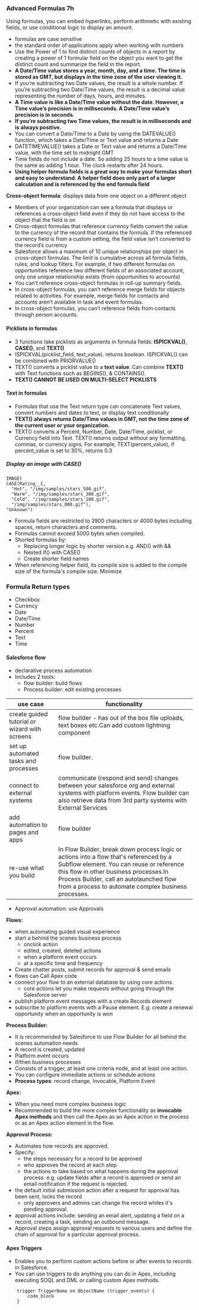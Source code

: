 ### Advanced Formulas 7h
Using formulas, you can embed hyperlinks, perform arithmetic with existing fields, or use conditional logic to display 
an amount.


* formulas are case sensitive
* the standard order of applications apply when working with numbers
* Use the Power of 1 to find distinct counts of objects in a report by creating a power of 1 formular field on the object you want to get the distinct count and summarize the field in the report.
* **A Date/Time value stores a year, month, day, and a time. The time is stored as GMT, but displays in the time zone of the user viewing it.**
* If you’re subtracting two Date values, the result is a whole number. If you’re subtracting two Date/Time values, the result is a decimal value representing the number of days, hours, and minutes.
* **A Time value is like a Date/Time value without the date. However, a Time value’s precision is in milliseconds. A Date/Time value’s precision is in seconds**.
* **If you’re subtracting two Time values, the result is in milliseconds and is always positive.**
* You can convert a Date/Time to a Date by using the DATEVALUE() function, which takes a Date/Time or Text value and returns a Date
* DATETIMEVALUE() takes a Date or Text value and returns a Date/Time value, with the time set to midnight GMT
* Time fields do not include a date. So adding 25 hours to a time value is the same as adding 1 hour. The clock restarts after 24 hours.
* **Using helper formula fields is a great way to make your formulas short and easy to understand. A helper field does only part of a larger calculation and is referenced by the end formula field**


**Cross-object formula**: displays data from one object on a different object
* Members of your organization can see a formula that displays or references a cross-object field even if they do not have access to the object that the field is on
* Cross-object formulas that reference currency fields convert the value to the currency of the record that contains the formula. If the referenced currency field is from a custom setting, the field value isn’t converted to the record’s currency
* Salesforce allows a maximum of 10 unique relationships per object in cross-object formulas. The limit is cumulative across all formula fields, rules, and lookup filters. For example, if two different formulas on opportunities reference two different fields of an associated account, only one unique relationship exists (from opportunities to accounts)
* You can’t reference cross-object formulas in roll-up summary fields.
* In cross-object formulas, you can’t reference merge fields for objects related to activities. For example, merge fields for contacts and accounts aren’t available in task and event formulas.
* In cross-object formulas, you can’t reference fields from contacts through person accounts.


#### Picklists in formulas
* 3 functions take picklists as arguments in formula fields: **ISPICKVAL()**, **CASE()**, and **TEXT()**
* ISPICKVAL(picklist_field, text_value). returns boolean. ISPICKVAL() can be combined with PRIORVALUE()
* TEXT() converts a picklist value to a **text value**. Can combine **TEXT()** with Text functions such as BEGINS(), & CONTAINS().
* **TEXT() CANNOT BE USED ON MULTI-SELECT PICKLISTS**

#### Text in formulas
* Formulas that use the Text return type can concatenate Text values, convert numbers and dates to text, or display text conditionally
* **TEXT() always returns Date/Time values in GMT, not the time zone of the current user or your organization.**
* TEXT() converts a Percent, Number, Date, Date/Time, picklist, or Currency field into Text. TEXT() returns output without any formatting, commas, or currency signs. For example, TEXT(percent_value), if percent_value is set to 30%, returns 0.3

##### Display an image with CASE()
	IMAGE(
	CASE(Rating__C,
	  "Hot", "/img/samples/stars_500.gif",
	  "Warm", "/img/samples/stars_300.gif",
	  "Cold", "/img/samples/stars_100.gif",
	  "/img/samples/stars_000.gif"),
	"Unknown")


* Formula fields are restricted to 3900 characters or 4000 bytes including spaces, return characters and comments.
* Formulas cannot exceed 5000 bytes when compiled.
* Shorted formulas by:
	* Replacing longer logic by shorter version e.g. AND() with &&
	* Nexted If() with CASE()
	* Create shorter field names
* When referencing helper field, its compile size is added to the compile size of the formula's compile size. Minimize 

### Formula Return types
* Checkbox
* Currency
* Date
* Date/Time
* Number
* Percent
* Text
* Time


#### Salesforce flow
* declarative process automation
* Includes 2 tools: 
	* flow builder: build flows
	* Process builder: edit existing processes


use case                                      |  functionality
----------------------------------------------|-----------------------------------------------------------------------
create guided tutorial or wizard with screens | flow builder - has out of the box file uploads, text boxes etc.Can add custom lightning component
set up automated tasks and processes          | flow builder.
connect to external systems                   | communicate (respond and send) changes between your salesforce org and external systems  with platform events. Flow builder can also retrieve data from 3rd party systems with External Services
add automation to pages and apps              | flow builder
re-use what you build                         | In Flow Builder, break down process logic or actions into a flow that's referenced by a Subflow element. You can reuse or reference this flow in other business processes.In Process Builder, call an autolaunched flow from a process to automate complex business processes.

* Approval automation: use Approvals

**Flows:**
* when automating guided visual experience
* start a behind the scenes business process
	* onclick action
	* edited, created, deleted actions
	* when a platform event occurs
	* at a specific time and frequency
* Create chatter posts, submit records for approval & send emails
* flows can Call Apex code
* connect your flow to an external database by using core actions.
	* core actions let you make requests without going through the Salesforce server
* publish platform event messages with a create Records element
* subscribe to platform events with a Pause element. 
E.g. create a renewal opportunity when an opportunity is won

**Process Builder:**
* It is recommended by Salesforce to use Flow Builder for all behind the scenes automation needs
* A record is created, updated
* Platform event occurs
* if/then business processes
* Consists of a trigger, at least one criteria node, and at least one action.
* You can configure immediate actions or schedule actions
* **Process types**: record change, Invocable, Platform Event

**Apex:**
* When you need more complex business logic
* Recommended to build the more complex functionality as **invocable Apex methods** and then call the Apex as an Apex action in the process or as an Apex action element in the flow.

**Approval Process:**
* Automates how records are approved.
* Specify:
	* the steps necessary for a record to be approved
	* who approves the record at each step
	* the actions to take based on what happens during the approval process. e.g. update fields after a record is approved or send an email notification if the request is rejected.
* the default initial submission action after a request for approval has been sent, locks the record
	* only approvers and admins can change the record whiles it's pending approval.
* approval actions include: sending an email alert, updating a field on a record, creating a task, sending an outbound message.
* Approval steps assign approval requests to various users and define the chain of approval for a particular approval process.  


#### Apex Triggers
* Enables you to perform custom actions before or after events to records in Salesforce.
* You can use triggers to do anything you can do in Apex, including executing SOQL and DML or calling custom Apex methods.

```
    trigger TriggerName on ObjectName (trigger_events) {
        code_block
    }
```
